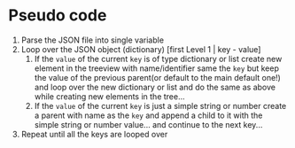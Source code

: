 # Pseudo code

1. Parse the JSON file into single variable
1. Loop over the JSON object (dictionary) [first  Level 1 | key - value]
   1. If the `value` of the current `key` is of type dictionary or list create new element in the treeview with name/identifier same the `key` but keep the value of the previous parent(or default to the main default one!) and loop over the new dictionary or list and do the same as above while creating new elements in the tree...
   2. If the `value` of the current `key` is just a simple string or number create a parent with name as the `key` and append a child to it with the simple string or number value... and continue to the next key...
1. Repeat until all the keys are looped over
